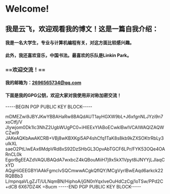 # **Welcome!**
## 我是云飞，欢迎观看我的博文！这是一篇自我介绍：
#### 我是一名大学生，专业与计算机编程有关，对这方面比较感兴趣。
#### 此外，我还喜欢音乐，中国书法。最喜欢的乐队是Linkin Park。
### ==欢迎交流！==   
#### 我的邮箱为：2696565734@qq.com
#### 下面是我的GPG公钥，欢迎大家对我使用非对称加密交流！

-----BEGIN PGP PUBLIC KEY BLOCK-----

mDMEZwi9JBYJKwYBBAHaRw8BAQdAUT1ayHGXW9bL+J6xfgnNLJYzi9n7xoCtfj/V
Jlywjom0Dk1lc3NhZ2UgbWUgPC0+iHIEExYIABoECwkIBwIVCAIWAQIZAQWCZwi9
JAKeAQKbAwAKCRB+VBj8wKBXKgi5AP4shCfq1TaK8s8kb9kZXSOKtrRbLy3uIkXL
saeO2PtLlwEAx6MdpVRd8xS92DzSHbGL3OpvAbTGCF6LPr/FYK53OQe4OARnCL0k
EgorBgEEAZdVAQUBAQdA7wxbcZ4kQBouMiiH7j9x5kX1Vpyt8iJNYYjLJlaqCxYD
AQgHiGEEGBYIAAkFgmcIvSQCmwwACgkQflQY/MCgVyrlBwEAqd6arkck22RQBBb3
L/mpnqaVLgZJT/ULNqmBN/HiphoA/jGN0nYqxIveOuHdCzCgj1oTSw/PPd2C+dCB
6X67DZ4K
=8ucm
-----END PGP PUBLIC KEY BLOCK-----

